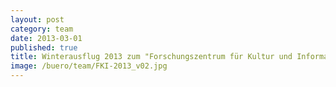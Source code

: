 ```yaml
---
layout: post
category: team
date: 2013-03-01
published: true
title: Winterausflug 2013 zum "Forschungszentrum für Kultur und Informatik in Berlin, Oberschöneweide" – fertiggestellt im Frühjahr 2013.
image: /buero/team/FKI-2013_v02.jpg
---
```

 